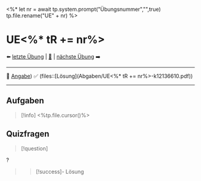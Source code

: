 <%*
let nr = await tp.system.prompt("Übungsnummer","",true)
tp.file.rename("UE" + nr)
%>

# UE<%* tR += nr%>

⬅️ <a href="./UE<%* tR += (parseInt(nr) - 1) %>.md" class="internal-link">letzte Übung</a> | [📓]({NOTES}%20Einführung%20Elektronik%20UE.md) | <a href="./UE<%* tR += (parseInt(nr) + 1) %>.md" class="internal-link">nächste Übung</a> ➡️ 

---

📝 [Angabe](Übungsskriptum.pdf))
✅ (files::[Lösung](Abgaben/UE<%* tR += nr%>-k12136610.pdf))

---

## Aufgaben

> [!info] <%tp.file.cursor()%>

## Quizfragen


> [!question] 
> 
> 
?
> > [!success]- Lösung
> >

